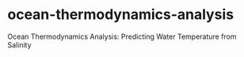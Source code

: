 # ocean-thermodynamics-analysis
Ocean Thermodynamics Analysis: Predicting Water Temperature from Salinity
